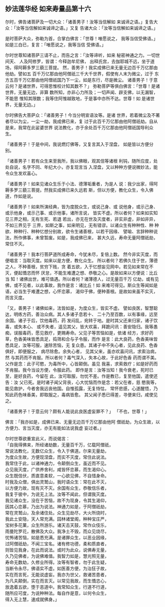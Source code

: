 ## 妙法莲华经 如来寿量品第十六

尔时，佛告诸菩萨及一切大众：「诸善男子！汝等当信解如
来诚谛之语。」复告大众：「汝等当信解如来诚谛之语。」又复
告诸大众：「汝等当信解如来诚谛之语。」

是时菩萨大众，弥勒为首，合掌白佛言：「世尊！唯愿说之，
我等当信受佛语。」如是三白已，复言：「唯愿说之，我等当信
受佛语。」

尔时世尊知诸菩萨三请不止，而告之言：「汝等谛听，如来
秘密神通之力。一切世间天、 人及阿修罗，皆谓：今释迦牟尼佛，
出释氏宫，去伽耶城不远，坐于道场，得阿耨多罗三藐三菩提。
然，善男子！我实成佛已来无量无边百千万亿那由他劫。譬如五
百千万亿那由他阿僧祇三千大千世界，假使有人末为微尘，过于
东方五百千万亿那由他阿僧祇国乃下一尘，如是东行，尽是微尘。
诸善男子！于意云何？是诸世界，可得思惟校计知其数不？」
弥勒菩萨等俱白佛言：「世尊！是诸世界，无量无边，非算
数所知，亦非心力所及；一切声闻、辟支佛，以无漏智，不能思
惟知其限数；我等住阿惟越致地，于是事中亦所不达。世尊！如
是诸世界，无量无边。」

尔时佛告大菩萨众：「诸善男子！今当分明宣语汝等。是诸
世界，若着微尘及不著者尽以为尘，一尘一劫，我成佛已来，复
过于此百千万亿那由他阿僧祇劫。自从是来，我常在此娑婆世界
说法教化，亦于余处百千万亿那由他阿僧祇国导利众生。

「诸善男子！于是中间，我说燃灯佛等，又复言其入于涅盘，
如是皆以方便分别。

「诸善男子！若有众生来至我所，我以佛眼，观其信等诸根
利钝，随所应度，处处自说，名字不同、年纪大小，亦复现言当
入涅盘，又以种种方便说微妙法，能令众生发欢喜心。

「诸善男子！如来见诸众生乐于小法、德薄垢重者，为是人
说：我少出家，得阿耨多罗三藐三菩提。然我实成佛已来久远若
斯，但以方便，教化众生，令入佛道，作如是说。

「诸善男子！如来所演经典，皆为度脱众生，或说己身、或
说他身，或示己身、或示他身，或示己事、或示他事，诸所言说，
皆实不虚。所以者何？如来如实知见三界之相，无有生死、若退
若出，亦无在世及灭度者，非实非虚，非如非异，不如三界见于
三界，如斯之事，如来明见，无有错谬。以诸众生有种种性、种
种欲、种种行、种种忆想分别故，欲令生诸善根，以若干因缘、
譬喻、言辞种种说法，所作佛事，未曾暂废。如是，我成佛已来，
甚大久远，寿命无量阿僧祇劫，常住不灭。

「诸善男子！我本行菩萨道所成寿命，今犹未尽，复倍上数。
然今非实灭度，而便唱言：当取灭度。如来以是方便，教化众生。
所以者何？若佛久住于世，薄德之人，不种善根，贫穷下贱，贪
着五欲，入于忆想妄见网中。若见如来常在不灭，便起憍恣而怀
厌怠，不能生难遭之想、恭敬之心。是故如来以方便说：比丘当
知！诸佛出世，难可值遇。所以者何？诸薄德人，过无量百千万
亿劫，或有见佛，或不见者，以此事故，我作是言：诸比丘！如
来难可得见。斯众生等闻如是语，必当生于难遭之想，心怀恋慕，
渴仰于佛，便种善根。是故如来虽不实灭，而言灭度。

「又，善男子！诸佛如来，法皆如是，为度众生，皆实不虚。
譬如良医，智慧聪达，明练方药，善治众病。其人多诸子息若十、
二十乃至百数，以有事缘，远至余国。诸子于后，饮他毒药，药
发闷乱，宛转于地。是时其父还来归家，诸子饮毒，或失本心、
或不失者，遥见其父，皆大欢喜，拜跪问讯：善安隐归。我等愚
痴，误服毒药，愿见救疗，更赐寿命。父见子等苦恼如是，依诸
经方，求好药草，色香美味皆悉具足，捣筛和合与子令服，而作
是言：此大良药，色香美味皆悉具足，汝等可服，速除苦恼，无
复众患。其诸子中不失心者，见此良药、色香俱好，即便服之，
病尽除愈。余失心者， 见其父来，虽亦欢喜问讯，求索治病，然
与其药而不肯服。所以者何？毒气深入，失本心故，于此好色香
药而谓不美。父作是念：此子可愍，为毒所中，心皆颠倒。虽见
我喜，求索救疗；如是好药而不肯服。我今当设方便，令服此药。
即作是言：汝等当知！我今衰老，死时已至，是好良药，今留在
此，汝可取服，勿忧不差。作是教已，复至他国，遣使还告：汝
父已死。是时诸子闻父背丧，心大忧恼而作是念：若父在者，慈
愍我等，能见救护，今者舍我远丧他国。自惟孤露，无复恃怙，
常怀悲感，心遂醒悟，乃知此药色味香美，即取服之，毒病皆愈。
其父闻子悉已得差，寻便来归，咸使见之。

「诸善男子！于意云何？颇有人能说此良医虚妄罪不？」
「不也，世尊！」

佛言：「我亦如是，成佛已来、无量无边百千万亿那由他阿
僧祇劫，为众生故，以方便力、言当灭度，亦无有能如法说我虚
妄过者。」

尔时世尊欲重宣此义，而说偈言：  
「自我得佛来，所经诸劫数，无量百千万，亿载阿僧祇，  
常说法教化，无数亿众生，令入于佛道。尔来无量劫，  
为度众生故，方便现涅盘，而实不灭度，常住此说法。  
我常住于此，以诸神通力，令颠倒众生，虽近而不见。  
众见我灭度，广供养舍利，咸皆怀恋慕，而生渴仰心。  
众生既信伏，质直意柔软，一心欲见佛，不自惜身命。  
时我及众僧，俱出灵鹫山，我时语众生：常在此不灭，  
以方便力故，现有灭不灭。余国有众生，恭敬信乐者，  
我复于彼中，为说无上法。汝等不闻此，但谓我灭度。  
我见诸众生，没在于苦恼，故不为现身，令其生渴仰，  
因其心恋慕，乃出为说法。神通力如是，于阿僧祇劫，  
常在灵鹫山，及余诸住处。众生见劫尽，大火所烧时，  
我此土安隐，天人常充满。园林诸堂阁，种种宝庄严，  
宝树多花菓，众生所游乐。诸天击天鼓，常作众伎乐，  
雨曼陀罗花，散佛及大众。我净土不毁，而众见烧尽，  
忧怖诸苦恼，如是悉充满。是诸罪众生，以恶业因缘，  
过阿僧祇劫，不闻三宝名。诸有修功德，柔和质直者，  
则皆见我身，在此而说法。或时为此众，说佛寿无量，  
久乃见佛者，为说佛难值。我智力如是，慧光照无量，  
寿命无数劫，久修业所得。汝等有智者，勿于此生疑，  
当断令永尽，佛语实不虚。如医善方便，为治狂子故，  
实在而言死，无能说虚妄。我亦为世父，救诸苦患者，  
为凡夫颠倒，实在而言灭。以常见我故，而生憍恣心，  
放逸着五欲，堕于恶道中。我常知众生，行道不行道，  
随所应可度，为说种种法。每自作是意，以何令众生，  
得入无上慧，速成就佛身。」  


